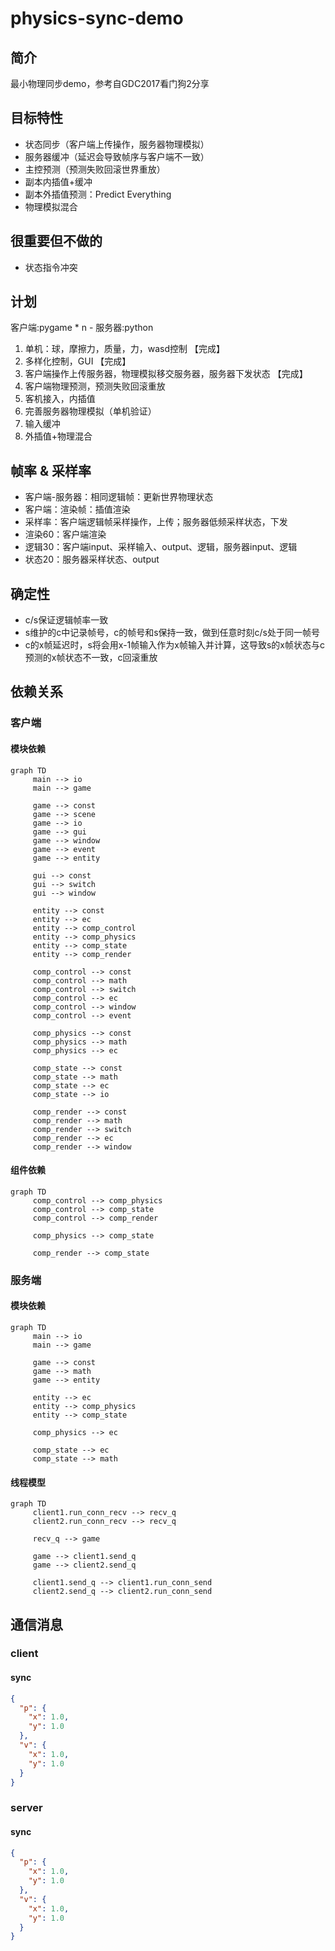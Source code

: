 # physics-sync-demo

## 简介
最小物理同步demo，参考自GDC2017看门狗2分享

## 目标特性
- 状态同步（客户端上传操作，服务器物理模拟）
- 服务器缓冲（延迟会导致帧序与客户端不一致）
- 主控预测（预测失败回滚世界重放）
- 副本内插值+缓冲
- 副本外插值预测：Predict Everything
- 物理模拟混合

## 很重要但不做的
- 状态指令冲突

## 计划
客户端:pygame * n - 服务器:python
1. 单机：球，摩擦力，质量，力，wasd控制 【完成】
2. 多样化控制，GUI 【完成】
3. 客户端操作上传服务器，物理模拟移交服务器，服务器下发状态 【完成】
4. 客户端物理预测，预测失败回滚重放
5. 客机接入，内插值
6. 完善服务器物理模拟（单机验证）
7. 输入缓冲
8. 外插值+物理混合

## 帧率 & 采样率
- 客户端-服务器：相同逻辑帧：更新世界物理状态
- 客户端：渲染帧：插值渲染
- 采样率：客户端逻辑帧采样操作，上传；服务器低频采样状态，下发
- 渲染60：客户端渲染
- 逻辑30：客户端input、采样输入、output、逻辑，服务器input、逻辑
- 状态20：服务器采样状态、output

## 确定性
- c/s保证逻辑帧率一致
- s维护的c中记录帧号，c的帧号和s保持一致，做到任意时刻c/s处于同一帧号
- c的x帧延迟时，s将会用x-1帧输入作为x帧输入并计算，这导致s的x帧状态与c预测的x帧状态不一致，c回滚重放

## 依赖关系
### 客户端
#### 模块依赖
```mermaid
graph TD
     main --> io
     main --> game

     game --> const
     game --> scene
     game --> io
     game --> gui
     game --> window
     game --> event
     game --> entity
     
     gui --> const
     gui --> switch
     gui --> window

     entity --> const
     entity --> ec
     entity --> comp_control
     entity --> comp_physics
     entity --> comp_state
     entity --> comp_render

     comp_control --> const
     comp_control --> math
     comp_control --> switch
     comp_control --> ec
     comp_control --> window
     comp_control --> event

     comp_physics --> const
     comp_physics --> math
     comp_physics --> ec

     comp_state --> const
     comp_state --> math
     comp_state --> ec
     comp_state --> io

     comp_render --> const
     comp_render --> math
     comp_render --> switch
     comp_render --> ec
     comp_render --> window
```
#### 组件依赖
```mermaid
graph TD
     comp_control --> comp_physics
     comp_control --> comp_state
     comp_control --> comp_render

     comp_physics --> comp_state

     comp_render --> comp_state
```
### 服务端
#### 模块依赖
```mermaid
graph TD
     main --> io
     main --> game

     game --> const
     game --> math
     game --> entity

     entity --> ec
     entity --> comp_physics
     entity --> comp_state

     comp_physics --> ec

     comp_state --> ec
     comp_state --> math
```
#### 线程模型
```mermaid
graph TD
     client1.run_conn_recv --> recv_q
     client2.run_conn_recv --> recv_q

     recv_q --> game

     game --> client1.send_q
     game --> client2.send_q

     client1.send_q --> client1.run_conn_send
     client2.send_q --> client2.run_conn_send
```

## 通信消息
### client
#### sync
```json
{
  "p": {
    "x": 1.0,
    "y": 1.0
  },
  "v": {
    "x": 1.0,
    "y": 1.0
  }
}
```
### server
#### sync
```json
{
  "p": {
    "x": 1.0,
    "y": 1.0
  },
  "v": {
    "x": 1.0,
    "y": 1.0
  }
}
```
